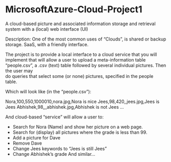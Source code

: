 # MicrosoftAzure-Cloud-Project1
A cloud-based picture and associated information storage and retrieval system with a (local) web interface (UI)


 Description: 
  One of the most common uses of “Clouds”, is shared or backup storage. SaaS, with a 
  friendly interface.  

The project is to provide a local interface to a cloud service that you will 
  implement that will allow a user to upload a meta-information table “people.csv”, 
  a .csv (text) table followed by several individual pictures. Then the user may  
  do queries that select some (or none) pictures, specified in the people table. 

Which will look like (in the “people.csv”): 

Nora,100,550,1000010,nora.jpg,Nora is nice 
Jees,98,420,,jees.jpg,Jees is Jees 
Abhishek,98,,,abhishek.jpg,Abhishek is not Jees 
… 

And cloud-based “service” will allow a user to: 
+ Search for Nora (Name) and show her picture on a web page. 
+ Search for (display) all pictures where the grade is less than 99. 
+ Add a picture for Dave 
+ Remove Dave 
+ Change Jees keywords to “Jees is still Jees” 
+ Change Abhishek’s grade 
And similar… 
 

